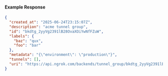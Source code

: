 <!-- Code generated for API Clients. DO NOT EDIT. -->

#### Example Response

```json
{
  "created_at": "2025-06-24T23:15:07Z",
  "description": "acme tunnel group",
  "id": "bkdtg_2yyVg2391lB28OvaXOiYwNfFZuW",
  "labels": {
    "baz": "qux",
    "foo": "bar"
  },
  "metadata": "{\"environment\": \"production\"}",
  "tunnels": [],
  "uri": "https://api.ngrok.com/backends/tunnel_group/bkdtg_2yyVg2391lB28OvaXOiYwNfFZuW"
}
```
